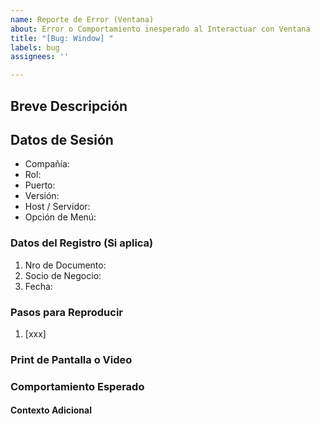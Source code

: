 ```yaml
---
name: Reporte de Error (Ventana)
about: Error o Comportamiento inesperado al Interactuar con Ventana
title: "[Bug: Window] "
labels: bug
assignees: ''

---
```

## Breve Descripción

## Datos de Sesión
- Compañía: 
- Rol: 
- Puerto: 
- Versión: 
- Host / Servidor: 
- Opción de Menú: 

### Datos del Registro (Si aplica)

1. Nro de Documento: 
2. Socio de Negocio:
3. Fecha:

### Pasos para Reproducir

1. [xxx]

### Print de Pantalla o Video

### Comportamiento Esperado

#### Contexto Adicional

